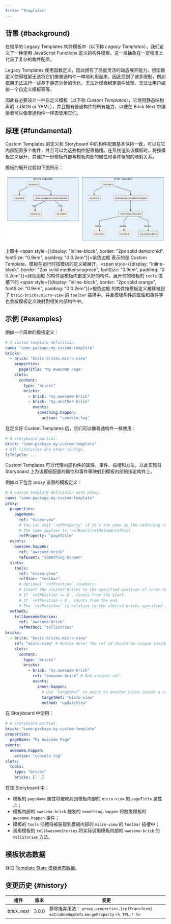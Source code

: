 ```yaml
---
title: "Templates"
---
```


## 背景 {#background}

在较早的 Legacy Templates 构件模板中（以下称 _Legacy Templates_），我们定义了一种使用 JavaScript Functions 定义的构件模板，这一层抽象在一定程度上封装了复杂的构件配置。

Legacy Templates 使用函数定义，因此拥有了高度灵活的动态展开能力。但函数定义使得框架无法将它们像普通构件一样地利用起来，因此受到了诸多限制，例如框架无法进行一些基于静态分析的优化、无法对模板绑定事件处理、无法让用户编排一个自定义模板等等。

因此有必要设计一种自定义模板（以下称 _Custom Templates_），它使用静态结构声明（JSON or YAML），并且拥有普通构件的所有能力，以便在 Brick Next 中编排者可以像普通构件一样去使用它们。

## 原理 {#fundamental}

Custom Templates 的定义和 Storyboard 中的构件配置基本保持一致，可以在它内部配置多个构件，并且可以为这些构件配置插槽。在系统渲染该模板时，将按模板定义展开，并维护一份模板外部与模板内部的属性和事件等的的映射关系。

模板的展开过程如下图所示：

![Custom Templates Expanding Explained](/img/docs/custom-templates.png)

上图中 <span style={{display: "inline-block", border: "2px solid darkorchid", fontSize: "0.9em", padding: "0 0.2em"}}>紫色边框</span> 表示的是 Custom Template，模板在运行时按模板的定义被展开，<span style={{display: "inline-block", border: "2px solid mediumseagreen", fontSize: "0.9em", padding: "0 0.2em"}}>绿色边框</span> 的构件是模板内部定义好的构件，展开前的模板的 <code>tools</code> 插槽下的 <span style={{display: "inline-block", border: "2px solid orange", fontSize: "0.9em", padding: "0 0.2em"}}>橙色边框</span> 的构件按模板定义被移植到了 `basic-bricks.micro-view` 的 `toolbar` 插槽中。并且模板构件的属性和事件等也会按模板定义映射到相关内部构件中。

## 示例 {#examples}

例如一个简单的模板定义：

```yaml
# A custom template definition.
name: "some-package.my-custom-template"
bricks:
  - brick: "basic-bricks.micro-view"
    properties:
      pageTitle: "My Awesome Page"
    slots:
      content:
        type: "bricks"
        bricks:
          - brick: "my.awesome-brick"
          - brick: "my.another-brick"
            events:
              something.happen:
                action: "console.log"
```

在定义好 Custom Templates 后，它们可以像普通构件一样使用：

```yaml
# A storyboard partial.
brick: "some-package.my-custom-template"
# All lifeCycles and other configs.
lifeCycle: ...
```

Custom Templates 可以代理内部构件的属性、事件、插槽和方法，以此实现将 Storyboard 上为该模板配置的属性和事件等映射到模板内部的指定构件上。

例如以下包含 proxy 设置的模板定义：

```yaml
# A custom template definition with proxy.
name: "some-package.my-custom-template"
proxy:
  properties:
    pageName:
      ref: "micro-vew"
      # You can omit `refProperty` if it’s the same as the referring name.
      # The same applies to `refEvent/refMethod/refSlot`.
      refProperty: "pageTitle"
  events:
    awesome.happen:
      ref: "awesome-brick"
      refEvent: "something.happen"
  slots:
    tools:
      ref: "micro-view"
      refSlot: "toolbar"
      # Optional `refPosition` (number):
      # Insert the slotted bricks to the specified position of inner brick slot.
      # If `refPosition >= 0`, counts from the start.
      # If `refPosition < 0`, counts from the end.
      # The `refPosition` is relative to the slotted bricks specified in template definition.
  methods:
    tellAwesomeStories:
      ref: "awesome-brick"
      refMethod: "tellStories"
bricks:
  - brick: "basic-bricks.micro-view"
    ref: "micro-view" # Notice here! The ref id should be unique inside a custom template.
    slots:
      content:
        type: "bricks"
        bricks:
          - brick: "my.awesome-brick"
            ref: "awesome-brick" # And another ref.
            events:
              inner.happen:
                # Use `targetRef` to point to another brick inside a custom template.
                targetRef: "micro-view"
                method: "updateView"
```

在 Storyboard 中使用：

```yaml
# A storyboard partial.
brick: "some-package.my-custom-template"
properties:
  pageName: "My Awesome Page"
events:
  awesome.happen:
    action: "console.log"
slots:
  tools:
    type: "bricks"
    bricks: [...]
```

在该 Storyboard 中：

- 模板的 `pageName` 属性将被映射到模板内部的 `micro-view` 的 `pageTitle` 属性上；
- 模板内部的 `awesome-brick` 触发的 `something.happen` 将触发模板的 `awesome.happen` 事件；
- 模板的 `tools` 插槽将被装载到模板内部的 `micro-view` 的 `toolbar` 插槽中；
- 调用模板的 `tellAwesomeStories` 将实际调用模板内部的 `awesome-brick` 的 `tellStories` 方法。

## 模板状态数据

详见 [Template State 模板状态数据]。

## 变更历史 {#history}

| 组件       | 版本  | 变更                                                                                             |
| ---------- | ----- | ------------------------------------------------------------------------------------------------ |
| brick_next | 3.0.0 | 移除废弃用法： `proxy.properties.{refTransform}` `extraOneWayRefs` `mergeProperty` `<% TPL.* %>` |

[context 上下文]: context.md
[template state 模板状态数据]: template-state.md
